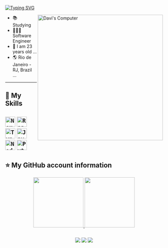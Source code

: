 <!-- ## Hello World! I am {Davi Hasson Castro}! 👋 -->

[![Typing SVG](https://readme-typing-svg.herokuapp.com?font=Roboto&color=6FA4FC&width=350&height=50&lines=Hello+World!,+I+am+Davi+👋+...;%f0%9f%92%bb)](https://git.io/typing-svg)

<img src="https://raw.githubusercontent.com/MicaelliMedeiros/micaellimedeiros/master/image/computer-illustration.png" min-width="400px" max-width="400px" width="400px" align="right" alt="Davi's Computer">

- 📚 Studying
- 👨🏼‍💻 Software Engineer
- 🧑 I am 23 years old ...
- 🌎 Rio de Janeiro - RJ, Brazil ...

----

## 🚀 My Skills

<code><img height="32" src="https://cdn.jsdelivr.net/gh/devicons/devicon/icons/nextjs/nextjs-original.svg" alt="NextJS"/></code>
<code><img height="32" src="https://cdn.jsdelivr.net/gh/devicons/devicon/icons/react/react-original.svg" alt="ReactJS"/></code>
<code><img height="32" src="https://cdn.jsdelivr.net/gh/devicons/devicon/icons/typescript/typescript-original.svg" alt="Typescript"/></code>
<code><img height="32" src="https://cdn.jsdelivr.net/gh/devicons/devicon/icons/javascript/javascript-original.svg" alt="Javascript"/></code>
<code><img height="32" src="https://cdn.jsdelivr.net/gh/devicons/devicon/icons/nodejs/nodejs-original.svg" alt="NodeJS"/></code>
<code><img height="32" src="https://cdn.jsdelivr.net/gh/devicons/devicon/icons/python/python-original.svg" alt="Python"/></code>
----

## ⭐ My GitHub account information

<div align="center">
  <a href="https://github.com/dv-script">
  <img height="160px" src="https://github-readme-stats.vercel.app/api?username=devhasson&show_icons=true&theme=dracula"/>
  <img height="160px" src="https://github-readme-stats.vercel.app/api/top-langs/?username=devhasson&layout=compact&langs_count=7&theme=dracula"/>
</div>

##
  
<div align="center"> 
  <a href="https://instagram.com/davvi.castro" target="_blank"><img src="https://img.shields.io/badge/-Instagram-%23E4405F?style=for-the-badge&logo=instagram&logoColor=white" target="_blank"></a>
  <a href = "mailto:davihasson@gmail.com" target="_blank"><img src="https://img.shields.io/badge/-Gmail-%23333?style=for-the-badge&logo=gmail&logoColor=white" target="_blank"></a>
  <a href="https://www.linkedin.com/in/davvicastro/" target="_blank"><img src="https://img.shields.io/badge/-LinkedIn-%230077B5?style=for-the-badge&logo=linkedin&logoColor=white"></a>
</div>

